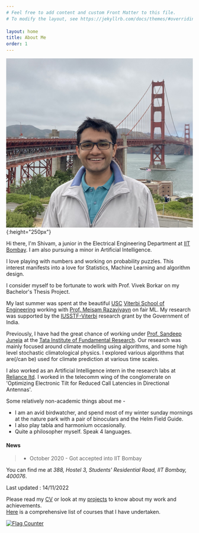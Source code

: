 ```yaml
---
# Feel free to add content and custom Front Matter to this file.
# To modify the layout, see https://jekyllrb.com/docs/themes/#overriding-theme-defaults

layout: home
title: About Me
order: 1
---
```




<!-- ### **Education** ###
1. B.Tech. in Electrical Engineering (2020 - 2024)<br/>
Indian Institute of Technology Bombay (Mumbai, India) -->

![my photo](images/IMG_2164.jpeg){:height="250px"}

Hi there, I'm Shivam, a junior in the Electrical Engineering Department at [IIT Bombay](https://www.iitb.ac.in/). I am also pursuing a minor in Artificial Intelligence.

I love playing with numbers and working on probability puzzles. This interest manifests into a love for Statistics, Machine Learning and algorithm design. 

I consider myself to be fortunate to work with Prof. Vivek Borkar on my Bachelor's Thesis Project. 

My last summer was spent at the beautiful [USC](https://www.usc.edu) [Viterbi School of Engineering](https://viterbischool.usc.edu) working with [Prof. Meisam Razaviyayn](https://sites.usc.edu/razaviyayn/) on fair ML. My research was supported by the [IUSSTF-Viterbi](https://iusstf.org/iusstf-viterbi-program) research grant by the Government of India. 

Previously, I have had the great chance of working under [Prof. Sandeep Juneja](https://www.tcs.tifr.res.in/~sandeepj/) at the [Tata Institute of Fundamental Research](https://www.tifr.res.in/). Our research was mainly focused around climate modelling using algorithms, and some high level stochastic climatological physics. I explored various algorithms that are(/can be) used for climate prediction at various time scales. 


I also worked as an Artificial Intelligence intern in the research labs at [Reliance ltd](https://www.ril.com/). I worked in the telecomm wing of the conglomerate on 'Optimizing Electronic Tilt for Reduced Call Latencies in Directional Antennas'. 
<!-- 3. (https://www.jioinstitute.edu.in/research-overview)  -->

Some relatively non-academic things about me - 
* I am an avid birdwatcher, and spend most of my winter sunday mornings at the nature park with a pair of binoculars and the Helm Field Guide.
* I also play tabla and harmonium occasionally.
* Quite a philosopher myself. Speak 4 languages. 

#### News
> * October 2020 - Got accepted into IIT Bombay 

You can find me at _388, Hostel 3, Students' Residential Road, IIT Bombay, 400076_.    

Last updated : 14/11/2022


Please read my [CV](/cv) or look at my [projects](/projects) to know about my work and achievements.  
[Here](/pages/courses.md) is a comprehensive list of courses that I have undertaken.  

<a href="https://info.flagcounter.com/HojU"><img src="https://s11.flagcounter.com/count2/HojU/bg_FFFFFF/txt_000000/border_CCCCCC/columns_2/maxflags_10/viewers_0/labels_0/pageviews_0/flags_0/percent_0/" alt="Flag Counter" border="0"></a>
